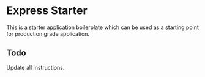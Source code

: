 # Express Starter

This is a starter application boilerplate which can be used as a starting point for production grade application.

## Todo

Update all instructions.
